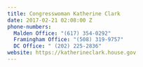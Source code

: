 ```yaml
---
title: Congresswoman Katherine Clark
date: 2017-02-21 02:08:00 Z
phone-numbers:
  Malden Office: "(617) 354-0292"
  Framingham Office: "(508) 319-9757"
  DC Office: " (202) 225-2836"
website: https://katherineclark.house.gov
---
```


